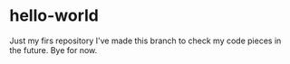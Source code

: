 # hello-world
Just my firs repository
I've made this branch to check my code pieces in the future. Bye for now.
